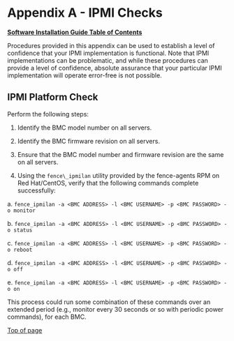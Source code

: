 # <a name="1.0"></a>Appendix A - IPMI Checks

[**Software Installation Guide Table of Contents**](ig_TOC.md)

Procedures provided in this appendix can be used to establish a level of
confidence that your IPMI implementation is functional. Note that IPMI
implementations can be problematic, and while these procedures can
provide a level of confidence, absolute assurance that
your particular IPMI implementation will operate error-free is not
possible.

## IPMI Platform Check

Perform the following steps:

1. Identify the BMC model number on all servers.

1. Identify the BMC firmware revision on all servers.

1. Ensure that the BMC model number and firmware revision are the same
   on all servers.

1. Using the `fence\_ipmilan` utility provided by the fence-agents RPM on
   Red Hat/CentOS, verify that the following commands complete
   successfully:

a. `fence_ipmilan -a <BMC ADDRESS> -l <BMC USERNAME> -p <BMC PASSWORD> -o monitor`

b. `fence_ipmilan -a <BMC ADDRESS> -l <BMC USERNAME> -p <BMC PASSWORD> -o status`

c. `fence_ipmilan -a <BMC ADDRESS> -l <BMC USERNAME> -p <BMC PASSWORD> -o reboot`

d. `fence_ipmilan -a <BMC ADDRESS> -l <BMC USERNAME> -p <BMC PASSWORD> -o off`

e. `fence_ipmilan -a <BMC ADDRESS> -l <BMC USERNAME> -p <BMC PASSWORD> -o on`

This process could run some combination of these commands over an
extended period (e.g., monitor every 30 seconds or so with periodic
power commands), for each BMC.

[Top of page](#1.0)
